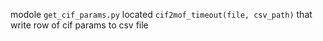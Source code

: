 modole `get_cif_params.py` located `cif2mof_timeout(file, csv_path)` that write row of cif params to csv file